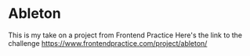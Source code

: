 # Ableton

This is my take on a project from Frontend Practice 
Here's the link to the challenge https://www.frontendpractice.com/project/ableton/
